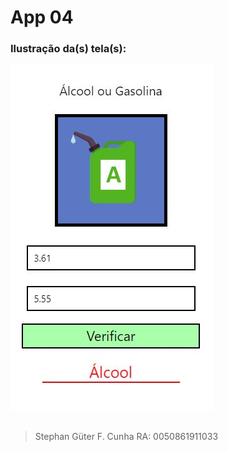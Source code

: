 # App 04
### Ilustração da(s) tela(s):
![Imagem 01 de App04](App04/prints/App04-01.JPG)
##
>Stephan Güter F. Cunha
>RA: 0050861911033